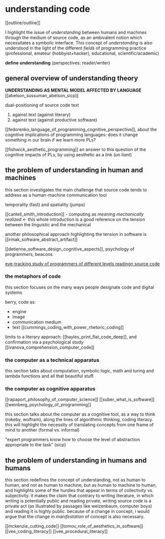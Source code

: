 # understanding code

[[outline/outline]]

I highlight the issue of *understanding* between humans and machines through the medium of source code, as an ambivalent notion which necessitates a symbolic interface. This concept of *understanding* is also understood in the light of the different *fields* of programming practice (professional, amateur (hobbyist+hacker), educational, scientific/academic)

__define understanding__ (perspectives: reader/writer)

## general overview of understanding theory

**UNDERSTANDING AS MENTAL MODEL AFFECTED BY LANGUAGE** [[abelson_sussuman_abelson_sicp]] 

dual-positioning of source code text
1. against text (against literary)
2. against text (against productive software)

[[fedorenko_language_of_programming_cognitive_perspective]], about the cognitive implications of programming languages: does it change something in our brain if we learn more PLs?

[[fishwick_aesthetic_programming]] an answer to this question of the cognitive impacts of PLs, by using aesthetic as a link (_un liant_)

## the problem of understanding in human and machines

this section investigates the main challenge that source code tends to address as a human-machine communication tool

temporality (fast) and spatiality (jumps)

[[cantell_smith_introduction]] - computing as _meaning mechanically realized_ <- this whole introduction is a good reference on the tension between the linguistic and the mechanical

another philosophical approach highlighting the tension in software is [[irmak_software_abstract_artifact]]

[[detienne_software_design_cognitive_aspects]], psychology of programmers, beacons

[eye-tracking study of programmers of different levels readingn source code](https://dl.acm.org/doi/10.1145/3387904.3389279)

### the metaphors of code

this section focuses on the many ways people designate code and digital systems

berry, code as:
- engine
- image
- communication medium
- text [[cummings_coding_with_power_rhetoric_coding]]

limits to a literary approach: [[hayles_print_flat_code_deep]], and confirmation via a psychological study [[ivanova_comprehension_computer_code]]

### the computer as a technical apparatus

this section talks about computation, symbolic logic, math and turing and lambda functions and all that beautiful stuff.

### the computer as cognitive apparatus

[[rapaport_philosophy_of_computer_science]]
[[suber_what_is_software]]
[[weinberg_psychology_of_programming]]

this section talks about the computer as a cognitive tool, as a way to think (rokeby, wolfram), along the lines of algorithmic thinking, coding literacy. this will highlight the necessity of translating concepts from one frame of mind to another (formal vs. informal)

"expert programmers know how to choose the level of abstraction appropriate to the task" (sicp)

## the problem of understanding in humans and humans

this section redefines the concept of understanding, not as human to human, and not as human to machine, but as human to machine to human, and highlights some of the hurdles that appear in terms of collectivity vs. subjectivity. it makes the claim that contrary to writing literature, in which writing is potentially public and reading private, writing source code is a private act (as illustrated by passages like weizenbaum, computer boys) and reading it is highly public. because of a change in concept, i would argue that the change in *manifestation* of concept is also necessary.

[[mckenzie_cutting_code]]
[[tomov_role_of_aesthetics_in_software]]
[[vee_coding_literacy]]
[[vee_procedural_literacy]]
